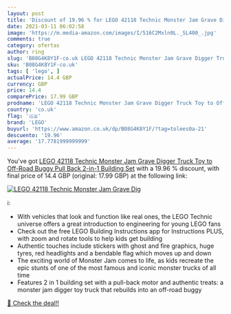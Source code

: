 ```yaml
---
layout: post
title: 'Discount of 19.96 % for LEGO 42118 Technic Monster Jam Grave Dig'
date: 2021-03-11 06:02:58
image: 'https://m.media-amazon.com/images/I/516C2Mxln0L._SL400_.jpg'
comments: true
category: ofertas
author: ring
slug: 'B08G4K8Y1F-co.uk LEGO 42118 Technic Monster Jam Grave Digger Truck Toy...'
sku: 'B08G4K8Y1F-co.uk'
tags: [ 'lego', ]
actualPrice: 14.4 GBP
currency: GBP
price: 14.4
comparePrice: 17.99 GBP
prodname: 'LEGO 42118 Technic Monster Jam Grave Digger Truck Toy to Off-Road Buggy Pull Back 2-in-1 Building Set'
country: 'co.uk'
flag: '🇬🇧'
brand: 'LEGO'
buyurl: 'https://www.amazon.co.uk/dp/B08G4K8Y1F/?tag=tolees0a-21'
descuento: '19.96'
average: '17.7781999999999'
---
```


You've got [LEGO 42118 Technic Monster Jam Grave Digger Truck Toy to Off-Road Buggy Pull Back 2-in-1 Building Set](https://www.amazon.co.uk/dp/B08G4K8Y1F/?tag=tolees0a-21) with a  19.96 % discount, with final price of 14.4 GBP (original: 17.99 GBP) at the following link:

[![LEGO 42118 Technic Monster Jam Grave Dig](https://m.media-amazon.com/images/I/516C2Mxln0L._SL400_.jpg)](https://www.amazon.co.uk/dp/B08G4K8Y1F/?tag=tolees0a-21)

ℹ️:

- With vehicles that look and function like real ones, the LEGO Technic universe offers a great introduction to engineering for young LEGO fans
- Check out the free LEGO Building Instructions app for Instructions PLUS, with zoom and rotate tools to help kids get building
- Authentic touches include stickers with ghost and fire graphics, huge tyres, red headlights and a bendable flag which moves up and down
- The exciting world of Monster Jam comes to life, as kids recreate the epic stunts of one of the most famous and iconic monster trucks of all time
- Features 2 in 1 building set with a pull-back motor and authentic treats: a monster jam digger toy truck that rebuilds into an off-road buggy

[🛒 Check the deal!!](https://www.amazon.co.uk/dp/B08G4K8Y1F/?tag=tolees0a-21)
